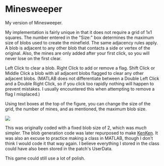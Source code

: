 # Minesweeper
My version of Minesweeper.

My implementation is fairly unique in that it does not require a grid of 1x1 squares. The number entered in the "Size:" box determines the maximum size of blobs used to create the minefield. The same adjacency rules apply. A blob is adjacent to any other blob that contacts a side or vertex of the original. Also, the mines are only added after your first click, so you will never lose on the first clear.

Left Click to clear a blob. Right Click to add or remove a flag. Shift Click or Middle Click a blob with all adjacent blobs flagged to clear any other adjacent blobs. (MATLAB does not differentiate between a Double Left Click and a Double Right Click, so if you click too rapidly nothing will happen to prevent mistakes. I usually encountered this when attempting to remove a flag I misplaced.)

Using text boxes at the top of the figure, you can change the size of the grid, the number of mines, and as mentioned, the maximum blob size.

![](https://i.imgur.com/Ets4rzQ.png)

This was originally coded with a fixed blob size of 2, which was <em>much</em> simpler. The blob generation code was later repurposed to make [KenKen](https://github.com/climber59/KenKen). It was also an excuse to practice making a class in MATLAB, though I don't think I would code it that way again. I believe everything I stored in the class could have also been stored in the patch's UserData.

This game could still use a lot of polish.
